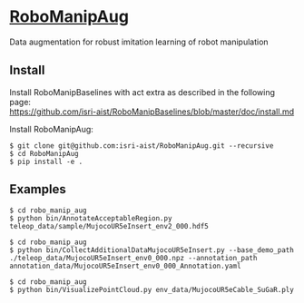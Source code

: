 # [RoboManipAug](https://github.com/isri-aist/RoboManipAug)
Data augmentation for robust imitation learning of robot manipulation

## Install
Install RoboManipBaselines with act extra as described in the following page:  
https://github.com/isri-aist/RoboManipBaselines/blob/master/doc/install.md

Install RoboManipAug:
```console
$ git clone git@github.com:isri-aist/RoboManipAug.git --recursive
$ cd RoboManipAug
$ pip install -e .
```

## Examples
```console
$ cd robo_manip_aug
$ python bin/AnnotateAcceptableRegion.py teleop_data/sample/MujocoUR5eInsert_env2_000.hdf5
```

```console
$ cd robo_manip_aug
$ python bin/CollectAdditionalDataMujocoUR5eInsert.py --base_demo_path ./teleop_data/MujocoUR5eInsert_env0_000.npz --annotation_path annotation_data/MujocoUR5eInsert_env0_000_Annotation.yaml
```

```console
$ cd robo_manip_aug
$ python bin/VisualizePointCloud.py env_data/MujocoUR5eCable_SuGaR.ply
```
